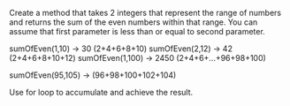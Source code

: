 Create a method that takes 2 integers that represent the range of numbers and returns the sum of the even numbers within that range. You can assume that first parameter is less than or equal to second parameter.


sumOfEven(1,10) -> 30  (2+4+6+8+10)
sumOfEven(2,12) -> 42  (2+4+6+8+10+12)
sumOfEven(1,100) -> 2450  (2+4+6+...+96+98+100)

sumOfEven(95,105) -> (96+98+100+102+104)



Use for loop to accumulate and achieve the result.
